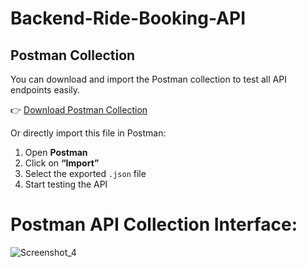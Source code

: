 ﻿# Backend-Ride-Booking-API
##  Postman Collection

You can download and import the Postman collection to test all API endpoints easily.

👉 [Download Postman Collection](./postman_collection.json)

Or directly import this file in Postman:

1. Open **Postman**  
2. Click on **“Import”**  
3. Select the exported `.json` file  
4. Start testing the API

# Postman API Collection Interface:
![Screenshot_4](https://github.com/user-attachments/assets/76a11f92-c669-4afc-8b79-d03e06b00b9a)




